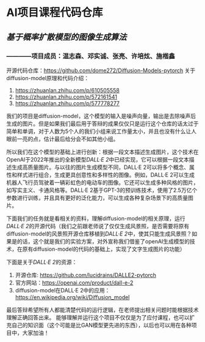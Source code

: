 # AI项目课程代码仓库
##  *基于概率扩散模型的图像生成算法*
###   ————项目成员：温志森、邓实诚、张亮、许培炫、施楷鑫
开源代码仓库：https://github.com/dome272/Diffusion-Models-pytorch
关于diffusion-model原理和代码介绍：
1. https://zhuanlan.zhihu.com/p/610505558
2. https://zhuanlan.zhihu.com/p/572161541
3. https://zhuanlan.zhihu.com/p/577778277

我们的项目是diffusion-model，这个模型的输入是噪声向量，输出是去除噪声后生成的图片。但是如果我们最后用于答辩的成果仅仅只是运行这个仓库的话太过于简单和单调，对于人数为5个人的我们小组来说工作量太小，并且也没有什么让人眼前一亮的点，估计最后给分会不如其他小组。

所以我们在这个模型的基础上进行创新：根据一段文本描述生成图片，这个技术在OpenAI于2022年推出的全新模型*DALL·E 2*中已经实现，它可以根据一段文本描述生成高质量图片。与以往的图片生成模型不同，DALL·E 2可以将多个概念、属性和样式进行组合，生成更具创意性和多样性的图像。例如，DALL·E 2可以生成机器人飞行员驾驶着一辆彩虹色的电动车的图像。它还可以生成多种风格的图片，如写实主义、卡通风格等。DALL·E 2基于GPT-3的预训练技术，使用了2.5万亿个参数进行训练，并且具有更好的泛化能力，可以生成各种复杂场景下的高质量图片。

下面我们的任务就是看相关的资料，理解diffusion-model的相关原理，运行*DALL·E 2*的开源代码（我们之前跟老师说了仅仅生成风景照，是否需要将原有diffusion-model的风景照开源仓库移植到*DALL·E 2*中，使其只能生成风景照？如果是的话，这个就是我们的实验方案，对外宣称我们借鉴了openAI生成模型的技术，在原有diffusion-model的代码的基础上，实现了文字生成图片的功能）

下面是关于*DALL·E 2*的资源：
1. 开源仓库: https://github.com/lucidrains/DALLE2-pytorch
2. 官方网站：https://openai.com/product/dall-e-2
3. diffusion-model在DALL·E 2中的应用：https://en.wikipedia.org/wiki/Diffusion_model

最后答辩希望所有人都能清楚代码的运行逻辑，在老师提出相关问题时能根据技术理解正确回答出来。
能够理解并运行这个项目不仅仅是为了应付课程，也可以扩充自己的知识面（这个可能是比GAN模型更先进的东西），以后也可以用在各种项目中，大家加油！
